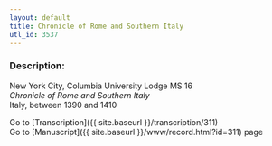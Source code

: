 ```yaml
---
layout: default
title: Chronicle of Rome and Southern Italy
utl_id: 3537
---
```


###  Description:

New York City, Columbia University Lodge MS 16<br>
_Chronicle of Rome and Southern Italy_<br>
Italy, between 1390 and 1410

Go to [Transcription]({{ site.baseurl }}/transcription/311)<br>
Go to [Manuscript]({{ site.baseurl }}/www/record.html?id=311) page <br>
